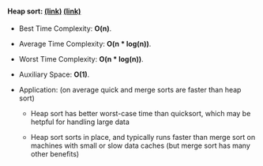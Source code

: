 #### Heap sort: [(link)][1] [(link)][2]
* Best Time Complexity: **O(n)**.

* Average Time Complexity: **O(n * log(n))**.

* Worst Time Complexity: **O(n * log(n))**. 

* Auxiliary Space: **O(1)**.

* Application: 
    (on average quick and merge sorts are faster than heap sort)

    * Heap sort has better worst-case time than quicksort, which may be hetpful for handling 
        large data

    * Heap sort sorts in place, and typically runs faster than merge sort on machines with 
        small or slow data caches (but merge sort has many other benefits)

[1]: https://www.geeksforgeeks.org/heap-sort/
[2]: https://en.wikipedia.org/wiki/Heapsort#Comparison_with_other_sorts